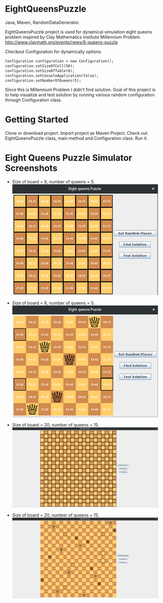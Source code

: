 # EightQueensPuzzle
Java, Maven, RandomDataGenerator.

EightQueensPuzzle project is used for dynamical simulation eight queens problem inspired by Clay Mathematics Institute Millennium Problem.
http://www.claymath.org/events/news/8-queens-puzzle
    
Checkout Configuration for dynamically options.
    
    Configuration configuration = new Configuration();
    configuration.setSizeOfCell(50);
    configuration.setSizeOfTable(8);
    configuration.setConsoleApplication(false);
    configuration.setNumberOfQueens(5);
   
Since this is Millennium Problem I didn't find solution. Goal of this project
is to help visualize and test solution by running various random configuration
 through Configuration class.

# Getting Started

Clone or download project. Import project as Maven Project. 
Check out EightQueensPuzzle class, main method and Configuration class.
Run it.

# Eight Queens Puzzle Simulator Screenshots

* Size of board = 8, number of queens = 5.
![](images/EightQueensPuzzle1.png)

* Size of board = 8, number of queens = 5.
![](images/EightQueensPuzzle2.png)

* Size of board = 20, number of queens = 15.
![](images/EightQueensPuzzle3.png)

* Size of board = 20, number of queens = 15.
![](images/EightQueensPuzzle4.png)